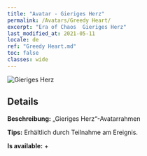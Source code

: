 ```yaml
---
title: "Avatar - Gieriges Herz"
permalink: /Avatars/Greedy Heart/
excerpt: "Era of Chaos  Gieriges Herz"
last_modified_at: 2021-05-11
locale: de
ref: "Greedy Heart.md"
toc: false
classes: wide
---
```

 ![Gieriges Herz](/images/a/avatarFrame_75.png)

## Details

 **Beschreibung:** „Gieriges Herz“-Avatarrahmen 

 **Tips:** Erhältlich durch Teilnahme am Ereignis. 

 **Is available:**  + 

